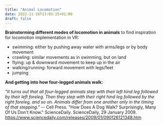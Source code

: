 ```yaml
---
title: "Animal Locomotion"
date: 2022-11-16T13:03:25+01:00
draft: false
---
```


**Brainstorming different modes of locomotion in animals** to find inspiration for locomotion implementation in VR:
- swimming: either by pushing away water with arms/legs or by body movement 
- crawling: similar movements as in swimming, but on land
- flying: up & downward movement to keep up in the air
- walking/running: forward movement with legs/feet 
- jumping



**And getting into how four-legged animals walk:**

 *"It turns out that all four-legged animals step with their left hind leg followed by their left foreleg. Then they step with their right hind leg followed by the right foreleg, and so on. Animals differ from one another only in the timing of that stepping."* 
    -- Cell Press. "How Does A Dog Walk? Surprisingly, Many Of Us Don't Know." ScienceDaily. ScienceDaily, 29 January 2009.  https://www.sciencedaily.com/releases/2009/01/090126121348.htm 
